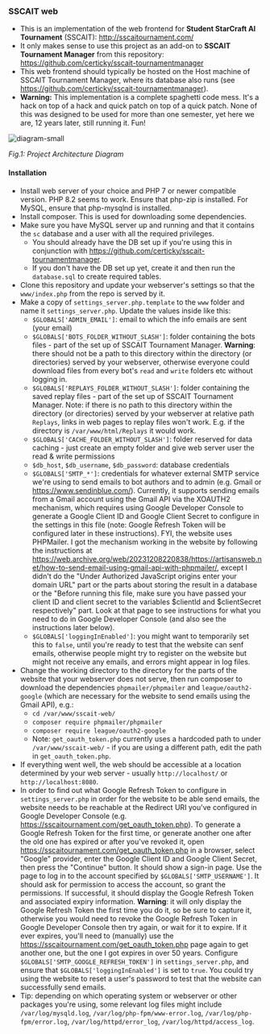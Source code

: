 ### SSCAIT web

* This is an implementation of the web frontend for **Student StarCraft AI Tournament** (SSCAIT): http://sscaitournament.com/
* It only makes sense to use this project as an add-on to **SSCAIT Tournament Manager** from this repository: https://github.com/certicky/sscait-tournamentmanager
* This web frontend should typically be hosted on the Host machine of SSCAIT Tournament Manager, where its database also runs (see https://github.com/certicky/sscait-tournamentmanager).
* **Warning:** This implementation is a complete spaghetti code mess. It's a hack on top of a hack and quick patch on top of a quick patch. None of this was designed to be used for more than one semester, yet here we are, 12 years later, still running it. Fun!


![diagram-small](https://user-images.githubusercontent.com/3534507/204827784-32c94af4-0bee-4f2f-b2f8-c2d01b88e156.png)

*Fig.1: Project Architecture Diagram*

#### Installation

* Install web server of your choice and PHP 7 or newer compatible version. PHP 8.2 seems to work. Ensure that php-zip is installed. For MySQL, ensure that php-mysqlnd is installed.
* Install composer. This is used for downloading some dependencies.
* Make sure you have MySQL server up and running and that it contains the `sc` database and a user with all the required privileges.
  * You should already have the DB set up if you're using this in conjunction with https://github.com/certicky/sscait-tournamentmanager.
  * If you don't have the DB set up yet, create it and then run the `database.sql` to create required tables.
* Clone this repository and update your webserver's settings so that the `www/index.php` from the repo is served by it.
* Make a copy of `settings_server.php.template` to the `www` folder and name it `settings_server.php`. Update the values inside like this:
  * `$GLOBALS['ADMIN_EMAIL']`: email to which the info emails are sent (your email)
  * `$GLOBALS['BOTS_FOLDER_WITHOUT_SLASH']`: folder containing the bots files - part of the set up of SSCAIT Tournament Manager. **Warning**: there should not be a path to this directory within the directory (or directories) served by your webserver, otherwise everyone could download files from every bot's `read` and `write` folders etc without logging in.
  * `$GLOBALS['REPLAYS_FOLDER_WITHOUT_SLASH']`: folder containing the saved replay files - part of the set up of SSCAIT Tournament Manager. Note: if there is no path to this directory within the directory (or directories) served by your webserver at relative path `Replays`, links in web pages to replay files won't work. E.g. if the directory is `/var/www/html/Replays` it would work.
  * `$GLOBALS['CACHE_FOLDER_WITHOUT_SLASH']`: folder reserved for data caching - just create an empty folder and give web server user the read & write permissions
  * `$db_host`, `$db_username`, `$db_password`: database credentials
  * `$GLOBALS['SMTP_*']`: credentials for whatever external SMTP service we're using to send emails to bot authors and to admin (e.g. Gmail or https://www.sendinblue.com/). Currently, it supports sending emails from a Gmail account using the Gmail API via the XOAUTH2 mechanism, which requires using Google Developer Console to generate a Google Client ID and Google Client Secret to configure in the settings in this file (note: Google Refresh Token will be configured later in these instructions). FYI, the website uses PHPMailer. I got the mechanism working in the website by following the instructions at https://web.archive.org/web/20231208220838/https://artisansweb.net/how-to-send-email-using-gmail-api-with-phpmailer/, except I didn't do the "Under Authorized JavaScript origins enter your domain URL" part or the parts about storing the result in a database or the "Before running this file, make sure you have passed your client ID and client secret to the variables $clientId and $clientSecret respectively" part. Look at that page to see instructions for what you need to do in Google Developer Console (and also see the instructions later below).
  * `$GLOBALS['loggingInEnabled']`: you might want to temporarily set this to `false`, until you're ready to test that the website can senf emails, otherwise people might try to register on the website but might not receive any emails, and errors might appear in log files.
* Change the working directory to the directory for the parts of the website that your webserver does not serve, then run composer to download the dependencies `phpmailer/phpmailer` and `league/oauth2-google` (which are necessary for the website to send emails using the Gmail API), e.g.:
  * `cd /var/www/sscait-web/`
  * `composer require phpmailer/phpmailer`
  * `composer require league/oauth2-google`
  * Note: `get_oauth_token.php` currently uses a hardcoded path to under `/var/www/sscait-web/` - if you are using a different path, edit the path in `get_oauth_token.php`.
* If everything went well, the web should be accessible at a location determined by your web server - usually `http://localhost/` or `http://localhost:8080`.
* In order to find out what Google Refresh Token to configure in `settings_server.php` in order for the website to be able send emails, the website needs to be reachable at the Redirect URI you've configured in Google Developer Console (e.g. https://sscaitournament.com/get_oauth_token.php). To generate a Google Refresh Token for the first time, or generate another one after the old one has expired or after you've revoked it, open https://sscaitournament.com/get_oauth_token.php in a browser, select "Google" provider, enter the Google Client ID and Google Client Secret, then press the "Continue" button. It should show a sign-in page. Use the page to log in to the account specified by `$GLOBALS['SMTP_USERNAME']`. It should ask for permission to access the account, so grant the permissions. If successful, it should display the Google Refresh Token and associated expiry information. **Warning**: it will only display the Google Refresh Token the first time you do it, so be sure to capture it, otherwise you would need to revoke the Google Refresh Token in Google Developer Console then try again, or wait for it to expire. If it ever expires, you'll need to (manually) use the https://sscaitournament.com/get_oauth_token.php page again to get another one, but the one I got expires in over 50 years. Configure `$GLOBALS['SMTP_GOOGLE_REFRESH_TOKEN']` in `settings_server.php`, and ensure that `$GLOBALS['loggingInEnabled']` is set to `true`. You could try using the website to reset a user's password to test that the website can successfully send emails.
* Tip: depending on which operating system or webserver or other packages you're using, some relevant log files might include `/var/log/mysqld.log`, `/var/log/php-fpm/www-error.log`, `/var/log/php-fpm/error.log`, `/var/log/httpd/error_log`, `/var/log/httpd/access_log`.
